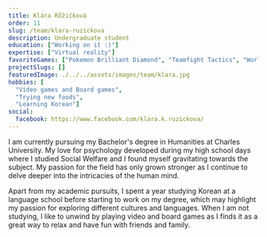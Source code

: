 ```yaml
---
title: Klára Růžičková
order: 11
slug: /team/klara-ruzickova
description: Undergraduate student
education: ["Working on it :)"]
expertise: ["Virtual reality"]
favoriteGames: ["Pokemon Brilliant Diamond", "Teamfight Tactics", "World of Warcraft"]
projectSlugs: []
featuredImage: ./../../assets/images/team/klara.jpg
hobbies: [
  "Video games and Board games",
  "Trying new foods", 
  "Learning Korean"]
social:
  facebook: https://www.facebook.com/klara.k.ruzickova/
---
```


I am currently pursuing my Bachelor's degree in Humanities at Charles University. My love for psychology developed during my high school days where I studied Social Welfare and I found myself gravitating towards the subject. My passion for the field has only grown stronger as I continue to delve deeper into the intricacies of the human mind.

Apart from my academic pursuits, I spent a year studying Korean at a language school before starting to work on my degree, which may highlight my passion for exploring different cultures and languages. When I am not studying, I like to unwind by playing video and board games as I finds it as a great way to relax and have fun with friends and family.